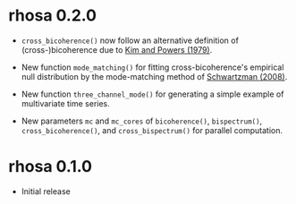 # rhosa 0.2.0

* `cross_bicoherence()` now follow an alternative definition of (cross-)bicoherence due to [Kim and Powers (1979)](https://doi.org/10.1109/TPS.1979.4317207).

* New function `mode_matching()` for fitting cross-bicoherence's empirical null distribution by the mode-matching method of [Schwartzman (2008)](https://doi.org/10.1214/08-AOAS184).

* New function `three_channel_mode()` for generating a simple example of multivariate time series.

* New parameters `mc` and `mc_cores` of `bicoherence()`, `bispectrum()`, `cross_bicoherence()`, and `cross_bispectrum()` for parallel computation.

# rhosa 0.1.0

* Initial release

